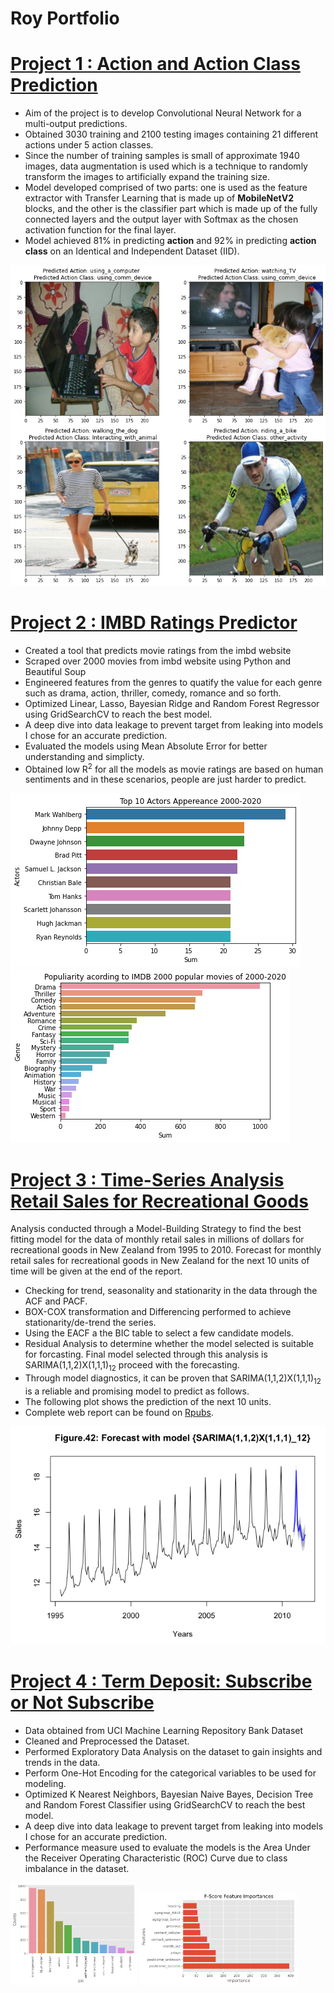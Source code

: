 # Roy Portfolio

# [Project 1 : Action and Action Class Prediction](https://github.com/roywong96/cnn_action_prediction)

- Aim of the project is to develop Convolutional Neural Network for a multi-output predictions.
- Obtained 3030 training and 2100 testing images containing 21 different actions under 5 action classes.
- Since the number of training samples is small of approximate 1940 images, data augmentation is used which is a technique to randomly transform the images to artificially expand the training size.
- Model developed comprised of two parts: one is used as the feature extractor with Transfer Learning that is made up of **MobileNetV2** blocks, and the other is the classifier part which is made up of the fully connected layers and the output layer with Softmax as the chosen activation function for the final layer. 
- Model achieved 81% in predicting **action** and 92% in predicting **action class** on an Identical and Independent Dataset (IID).

![](Images/images_cnn/predictions.png)


# [Project 2 : IMBD Ratings Predictor](https://github.com/roywong96/imbd_proj)

- Created a tool that predicts movie ratings from the imbd website
- Scraped over 2000 movies from imbd website using Python and Beautiful Soup
- Engineered features from the genres to quatify the value for each genre such as drama, action, thriller, comedy, romance and so forth.
- Optimized Linear, Lasso, Bayesian Ridge and Random Forest Regressor using GridSearchCV to reach the best model.
- A deep dive into data leakage to prevent target from leaking into models I chose for an accurate prediction.
- Evaluated the models using Mean Absolute Error for better understanding and simplicty. 
- Obtained low R<sup>2</sup> for all the models as movie ratings are based on human sentiments and in these scenarios, people are just harder to predict.   


<p float="left">
    <img src="Images/movies_proj/actors.png"/>
    <img src="Images/movies_proj/genres.png"/>
</p>


# [Project 3 : Time-Series Analysis Retail Sales for Recreational Goods](https://github.com/roywong96/RetailSales)

Analysis conducted through a Model-Building Strategy to find the best fitting model for the data of monthly retail sales in millions of dollars for recreational goods in New Zealand from 1995 to 2010. Forecast for monthly retail sales for recreational goods in New Zealand for the next 10 units of time will be given at the end of the report. 

- Checking for trend, seasonality and stationarity in the data through the ACF and PACF.
- BOX-COX transformation and Differencing performed to achieve stationarity/de-trend the series. 
- Using the EACF a the BIC table to select a few candidate models.
- Residual Analysis to determine whether the model selected is suitable for forcasting. Final model selected through this analysis is SARIMA(1,1,2)X(1,1,1)<sub>12</sub> proceed with the forecasting.
- Through model diagnostics, it can be proven that SARIMA(1,1,2)X(1,1,1)<sub>12</sub> is a reliable and promising model to predict as follows.
- The following plot shows the prediction of the next 10 units.
- Complete web report can be found on [Rpubs](https://rpubs.com/roywong96/633767).

![](Images/TSA/TSA_forecast.png)


# [Project 4 : Term Deposit: Subscribe or Not Subscribe](https://github.com/roywong96/termDepositSubscription)

- Data obtained from UCI Machine Learning Repository Bank Dataset
- Cleaned and Preprocessed the Dataset.
- Performed Exploratory Data Analysis on the dataset to gain insights and trends in the data.
- Perform One-Hot Encoding for the categorical variables to be used for modeling.
- Optimized K Nearest Neighbors, Bayesian Naive Bayes, Decision Tree and Random Forest Classifier using GridSearchCV to reach the best model.
- A deep dive into data leakage to prevent target from leaking into models I chose for an accurate prediction.
- Performance measure used to evaluate the models is the Area Under the Receiver Operating Characteristic (ROC) Curve due to class imbalance in the dataset.


<p float="left">
    <img src="Images/termDeposit/job_categories.png" width="40%" height="40%">
    <img src="Images/termDeposit/important_features.png" width="50%" height="50%">
</p>






